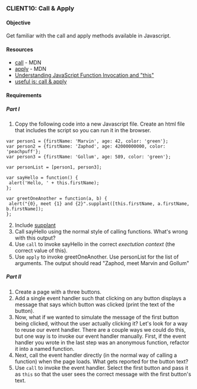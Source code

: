 ### CLIENT10: Call &amp; Apply

#### Objective
Get familiar with the call and apply methods available in Javascript.

#### Resources
* [call](https://developer.mozilla.org/en-US/docs/Web/JavaScript/Reference/Global_Objects/Function/call) - MDN
* [apply](https://developer.mozilla.org/en-US/docs/Web/JavaScript/Reference/Global_Objects/Function/apply) - MDN
* [Understanding JavaScript Function Invocation and "this"](http://yehudakatz.com/2011/08/11/understanding-javascript-function-invocation-and-this/)
* [useful js: call & apply](http://phuu.net/2012/11/02/javascript-function-call-and-function-apply.html)

#### Requirements
##### Part I
1. Copy the following code into a new Javascript file. Create an html file that includes the script so you can run it in the browser.

```
var person1 = {firstName: 'Marvin', age: 42, color: 'green'};
var person2 = {firstName: 'Zaphod', age: 42000000000, color: 'peachpuff'};
var person3 = {firstName: 'Gollum', age: 589, color: 'green'};

var personList = [person1, person3];

var sayHello = function() {
 alert('Hello, ' + this.firstName);
};

var greetOneAnother = function(a, b) {
 alert("{0}, meet {1} and {2}".supplant([this.firstName, a.firstName, b.firstName]);
};
```

2. Include [supplant](https://github.com/RefactorU/student-sample-code/blob/master/supplant.js)
3. Call sayHello using the normal style of calling functions. What's wrong with this output?
4. Use `call` to invoke sayHello in the correct _exectution context_ (the correct value of this).
5. Use `apply` to invoke greetOneAnother. Use personList for the list of arguments. The output should read "Zaphod, meet Marvin and Gollum"

##### Part II
1. Create a page with a three buttons.
2. Add a single event handler such that clicking on any button displays a message that says which button was clicked (print the text of the button).
3. Now, what if we wanted to simulate the message of the first button being clicked, without the user actually clicking it? Let's look for a way to reuse our event handler. There are a couple ways we could do this, but one way is to invoke our event handler manually. First, if the event handler you wrote in the last step was an anonymous function, refactor it into a named function.
4. Next, call the event handler directly (in the normal way of calling a function) when the page loads. What gets reported for the button text?
5. Use `call` to invoke the event handler. Select the first button and pass it as `this` so that the user sees the correct message with the first button's text.

